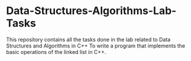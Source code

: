 # Data-Structures-Algorithms-Lab-Tasks

This repository contains all the tasks done in the lab related to Data Structures and Algorithms in C++
To write a program that implements the basic operations of the linked list in C++.
